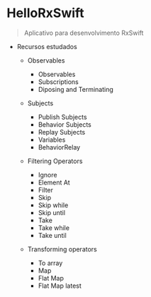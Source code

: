 # HelloRxSwift
> Aplicativo para desenvolvimento RxSwift

* Recursos estudados
    * Observables
        * Observables
        * Subscriptions
        * Diposing and Terminating

    * Subjects
        * Publish Subjects
        * Behavior Subjects
        * Replay Subjects
        * Variables
        * BehaviorRelay

    * Filtering Operators
        * Ignore
        * Element At
        * Filter
        * Skip
        * Skip while
        * Skip until
        * Take
        * Take while
        * Take until

    * Transforming operators
        * To array
        * Map
        * Flat Map
        * Flat Map latest